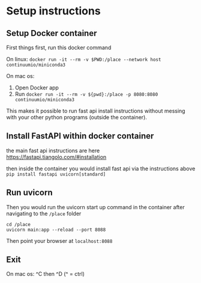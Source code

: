 # Setup instructions

## Setup Docker container
First things first, run this docker command

On linux:
`docker run -it --rm -v $PWD:/place --network host continuumio/miniconda3`

On mac os:
1. Open Docker app
2. Run `docker run -it --rm -v ${pwd}:/place -p 8080:8080 continuumio/miniconda3`

This makes it possible to run fast api install instructions without messing with your other python programs (outside the container). 

## Install FastAPI within docker container
the main fast api instructions are here
https://fastapi.tiangolo.com/#installation

then inside the container you would install fast api via the instructions above
`pip install fastapi uvicorn[standard]`

## Run uvicorn
Then you would run the uvicorn start up command in the container after navigating to the `/place` folder
```
cd /place
uvicorn main:app --reload --port 8088
```

Then point your browser at `localhost:8088` 

## Exit

On mac os:
^C then ^D (^ = ctrl)
